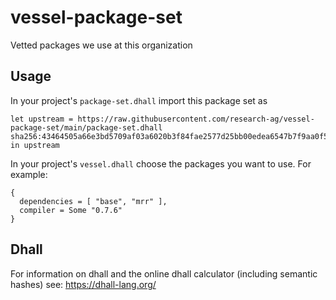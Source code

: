 # vessel-package-set
Vetted packages we use at this organization

## Usage

In your project's `package-set.dhall` import this package set as
```
let upstream = https://raw.githubusercontent.com/research-ag/vessel-package-set/main/package-set.dhall sha256:43464505a66e3bd5709af03a6020b3f84fae2577d25bb00edea6547b7f9aa0f5 
in upstream
```

In your project's `vessel.dhall` choose the packages you want to use. For example:
```
{
  dependencies = [ "base", "mrr" ],
  compiler = Some "0.7.6"
}
```

## Dhall

For information on dhall and the online dhall calculator (including semantic hashes) see:
https://dhall-lang.org/

